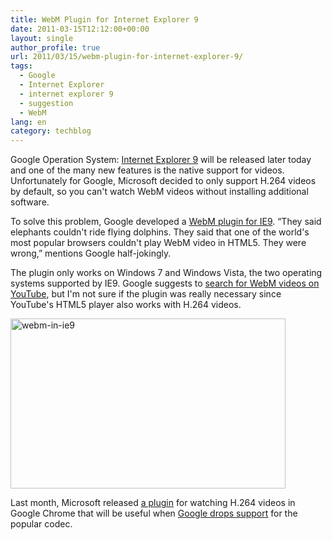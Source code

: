 ```yaml
---
title: WebM Plugin for Internet Explorer 9
date: 2011-03-15T12:12:00+00:00
layout: single
author_profile: true
url: 2011/03/15/webm-plugin-for-internet-explorer-9/
tags:
  - Google
  - Internet Explorer
  - internet explorer 9
  - suggestion
  - WebM
lang: en
category: techblog
---
```

Google Operation System: [Internet Explorer 9](http://windows.microsoft.com/en-US/internet-explorer/products/ie-9/home) will be released later today and one of the many new features is the native support for videos. Unfortunately for Google, Microsoft decided to only support H.264 videos by default, so you can't watch WebM videos without installing additional software.

To solve this problem, Google developed a [WebM plugin for IE9](http://tools.google.com/dlpage/webmmf). “They said elephants couldn't ride flying dolphins. They said that one of the world's most popular browsers couldn't play WebM video in HTML5. They were wrong,” mentions Google half-jokingly.

The plugin only works on Windows 7 and Windows Vista, the two operating systems supported by IE9. Google suggests to [search for WebM videos on YouTube](http://www.webmproject.org/users/#playing_on_youtube), but I'm not sure if the plugin was really necessary since YouTube's HTML5 player also works with H.264 videos.

[<img title="webm-in-ie9" border="0" alt="webm-in-ie9" src="http://lh4.ggpht.com/_vaUVXcmC3OI/TX9Qti2GCoI/AAAAAAAADtY/1feOHlA62yw/webm-in-ie9_thumb%5B2%5D.jpg?imgmax=800" width="440" height="272" />](http://lh6.ggpht.com/_vaUVXcmC3OI/TX9Qq287wWI/AAAAAAAADtU/74CMgcGT2vk/s1600-h/webm-in-ie9%5B4%5D.jpg)

Last month, Microsoft released [a plugin](http://blogs.msdn.com/b/interoperability/archive/2011/02/01/greater-interoperability-for-windows-customers-with-html5-video.aspx) for watching H.264 videos in Google Chrome that will be useful when [Google drops support](http://blog.chromium.org/2011/01/html-video-codec-support-in-chrome.html) for the popular codec.